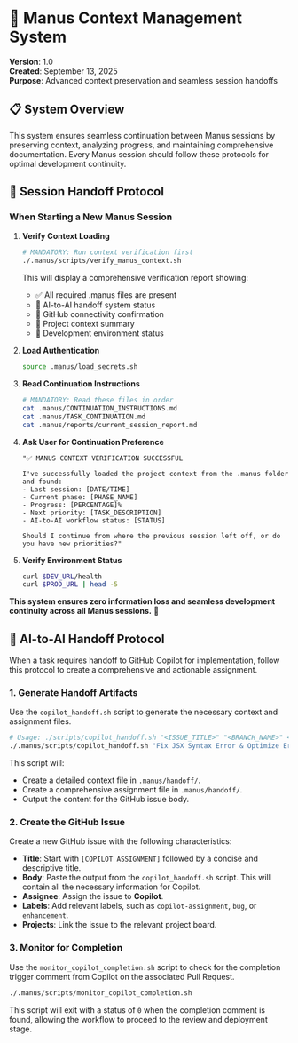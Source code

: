 # 🤖 Manus Context Management System

**Version**: 1.0  
**Created**: September 13, 2025  
**Purpose**: Advanced context preservation and seamless session handoffs  

## 📋 **System Overview**

This system ensures seamless continuation between Manus sessions by preserving context, analyzing progress, and maintaining comprehensive documentation. Every Manus session should follow these protocols for optimal development continuity.

## 🔄 **Session Handoff Protocol**

### **When Starting a New Manus Session**

1. **Verify Context Loading**
   ```bash
   # MANDATORY: Run context verification first
   ./.manus/scripts/verify_manus_context.sh
   ```
   
   This will display a comprehensive verification report showing:
   - ✅ All required .manus files are present
   - 🤖 AI-to-AI handoff system status
   - 🔗 GitHub connectivity confirmation
   - 📂 Project context summary
   - 🚀 Development environment status

2. **Load Authentication**
   ```bash
   source .manus/load_secrets.sh
   ```

3. **Read Continuation Instructions**
   ```bash
   # MANDATORY: Read these files in order
   cat .manus/CONTINUATION_INSTRUCTIONS.md
   cat .manus/TASK_CONTINUATION.md
   cat .manus/reports/current_session_report.md
   ```

4. **Ask User for Continuation Preference**
   ```
   "✅ MANUS CONTEXT VERIFICATION SUCCESSFUL
   
   I've successfully loaded the project context from the .manus folder and found:
   - Last session: [DATE/TIME]
   - Current phase: [PHASE_NAME]
   - Progress: [PERCENTAGE]%
   - Next priority: [TASK_DESCRIPTION]
   - AI-to-AI workflow status: [STATUS]
   
   Should I continue from where the previous session left off, or do you have new priorities?"
   ```

5. **Verify Environment Status**
   ```bash
   curl $DEV_URL/health
   curl $PROD_URL | head -5
   ```

**This system ensures zero information loss and seamless development continuity across all Manus sessions.** 🎯



## 🤖 **AI-to-AI Handoff Protocol**

When a task requires handoff to GitHub Copilot for implementation, follow this protocol to create a comprehensive and actionable assignment.

### **1. Generate Handoff Artifacts**

Use the `copilot_handoff.sh` script to generate the necessary context and assignment files.

```bash
# Usage: ./scripts/copilot_handoff.sh "<ISSUE_TITLE>" "<BRANCH_NAME>" <PR_NUMBER>
./.manus/scripts/copilot_handoff.sh "Fix JSX Syntax Error & Optimize Error Handling" "feature/comprehensive-error-handling-enhancement" 563
```

This script will:
- Create a detailed context file in `.manus/handoff/`.
- Create a comprehensive assignment file in `.manus/handoff/`.
- Output the content for the GitHub issue body.

### **2. Create the GitHub Issue**

Create a new GitHub issue with the following characteristics:

- **Title**: Start with `[COPILOT ASSIGNMENT]` followed by a concise and descriptive title.
- **Body**: Paste the output from the `copilot_handoff.sh` script. This will contain all the necessary information for Copilot.
- **Assignee**: Assign the issue to **Copilot**.
- **Labels**: Add relevant labels, such as `copilot-assignment`, `bug`, or `enhancement`.
- **Projects**: Link the issue to the relevant project board.

### **3. Monitor for Completion**

Use the `monitor_copilot_completion.sh` script to check for the completion trigger comment from Copilot on the associated Pull Request.

```bash
./.manus/scripts/monitor_copilot_completion.sh
```

This script will exit with a status of `0` when the completion comment is found, allowing the workflow to proceed to the review and deployment stage.

